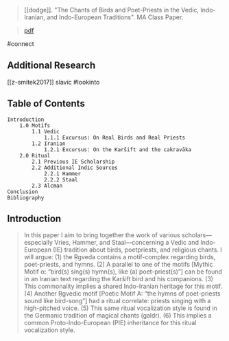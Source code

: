 > [[dodge]]. "The Chants of Birds and Poet-Priests in the Vedic, Indo-Iranian, and Indo-European Traditions". MA Class Paper.

> [pdf](a/dodge2021-birds.pdf)

#connect

## Additional Research
[[z-smitek2017]] slavic #lookinto

## Table of Contents
```
Introduction
	1.0 Motifs
		1.1 Vedic
			1.1.1 Excursus: On Real Birds and Real Priests
		1.2 Iranian
			1.2.1 Excursus: On the Karšift and the cakravāka
	2.0 Ritual
		2.1 Previous IE Scholarship
		2.2 Additional Indic Sources
			2.2.1 Hammer
			2.2.2 Staal
		2.3 Alcman
Conclusion
Bibliography
```

## Introduction
> In this paper I aim to bring together the work of various scholars—especially Vries, Hammer, and Staal—concerning a Vedic and Indo-European (IE) tradition about birds, poetpriests, and religious chants. I will argue: (1) the Ṛgveda contains a motif-complex regarding birds, poet-priests, and hymns. (2) A parallel to one of the motifs [Mythic Motif α: “bird(s) sing(s) hymn(s), like (a) poet-priest(s)”] can be found in an Iranian text regarding the Karšift bird and his companions. (3) This commonality implies a shared Indo-Iranian heritage for this motif. (4) Another Ṛgvedic motif [Poetic Motif A: “the hymns of poet-priests sound like bird-song”] had a ritual correlate: priests singing with a high-pitched voice. (5) This same ritual vocalization style is found in the Germanic tradition of magical chants (galdr). (6) This implies a common Proto-Indo-European (PIE) inheritance for this ritual vocalization style.